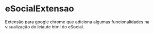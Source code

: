 # eSocialExtensao
Extensão para google chrome que adiciona algumas funcionalidades na visualização do leiaute html do eSocial.
